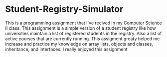 # Student-Registry-Simulator
This is a programming assignment that I've recived in my Computer Science II class. This assignment is a simple version of a student registry like how universities maintain a list of registered students in the registry. Also a list of active courses that are currently running. This assigment greaty helped me increase and practice my knowledge on array lists, objects and classes, inheritance, and interfaces. I really enjoyed this assignment 
